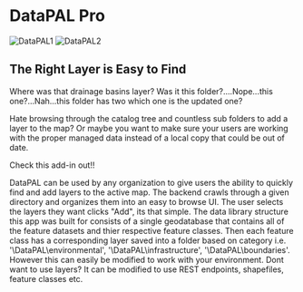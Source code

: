 # DataPAL Pro

![DataPAL1](https://i.imgur.com/OSspjK1.png) ![DataPAL2](https://i.imgur.com/0UUCk7X.png)

## The Right Layer is Easy to Find
Where was that drainage basins layer? Was it this folder?....Nope...this one?...Nah...this folder has two which one is the updated one? 

Hate browsing through the catalog tree and countless sub folders to add a layer to the map? Or maybe you want to make sure your users are working with the proper managed data instead of a local copy that could be out of date.

Check this add-in out!!

DataPAL can be used by any organization to give users the ability to quickly find and add layers to the active map. The backend crawls through a given directory and organizes them into an easy to browse UI. The user selects the layers they want clicks "Add", its that simple. The data library structure this app was built for consists of a single geodatabase that contains all of the feature datasets and thier respective feature classes. Then each feature class has a corresponding layer saved into a folder based on category i.e. '\\DataPAL\environmental', '\\DataPAL\infrastructure', '\\DataPAL\boundaries'. However this can easily be modified to work with your environment. Dont want to use layers? It can be modified to use REST endpoints, shapefiles, feature classes etc. 
